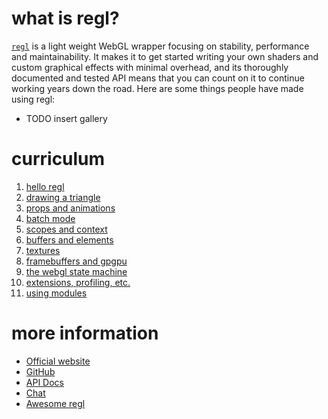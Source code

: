 <script>
var regl = require('regl')()
var style = regl.container.style
style.width = '100%'
style.height = '350px'
require('./tuts/logo.js')(regl)
</script>

# what is regl?

[`regl`](https://github.com/regl-project/regl) is a light weight WebGL wrapper focusing on stability, performance and maintainability.  It makes it to get started writing your own shaders and custom graphical effects with minimal overhead, and its thoroughly documented and tested API means that you can count on it to continue working years down the road.  Here are some things people have made using regl:

* TODO insert gallery

# curriculum

1. [hello regl](01-hello.html)
1. [drawing a triangle](02-triangle.html)
1. [props and animations](03-animation.html)
1. [batch mode](04-batch.html)
1. [scopes and context](05-batch.html)
1. [buffers and elements](06-buffers.html)
1. [textures](07-textures.html)
1. [framebuffers and gpgpu](08-framebuffers.html)
1. [the webgl state machine](09-state.html)
1. [extensions, profiling, etc.](10-extensions.html)
1. [using modules](11-modules.html)

# more information

* [Official website](https://regl.party)
* [GitHub](https://github.com/regl-project/regl)
* [API Docs](https://github.com/regl-project/regl/blob/gh-pages/API.md)
* [Chat](https://gitter.im/mikolalysenko/regl)
* [Awesome regl](https://github.com/regl-project/awesome-regl)
